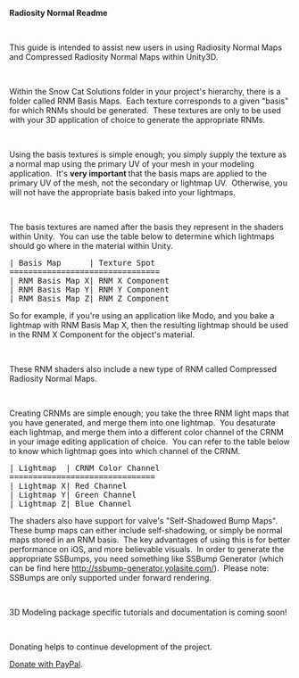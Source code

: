<html>
<body>
<p class="p1"><b>Radiosity Normal Readme</b></p>
<p class="p2"><b></b><br></p>
<p class="p3">This guide is intended to assist new users in using Radiosity Normal Maps and Compressed Radiosity Normal Maps within Unity3D.</p>
<p class="p4"><br></p>
<p class="p3">Within the Snow Cat Solutions folder in your project's hierarchy, there is a folder called RNM Basis Maps.<span class="Apple-converted-space">  </span>Each texture corresponds to a given "basis" for which RNMs should be generated.<span class="Apple-converted-space">  </span>These textures are only to be used with your 3D application of choice to generate the appropriate RNMs.</p>
<p class="p4"><br></p>
<p class="p3">Using the basis textures is simple enough; you simply supply the texture as a normal map using the primary UV of your mesh in your modeling application.<span class="Apple-converted-space">  </span>It's <b>very important </b>that the basis maps are applied to the primary UV of the mesh, not the secondary or lightmap UV.<span class="Apple-converted-space">  </span>Otherwise, you will not have the appropriate basis baked into your lightmaps.</p>
<p class="p4"><br></p>
<p class="p3">The basis textures are named after the basis they represent in the shaders within Unity.<span class="Apple-converted-space">  </span>You can use the table below to determine which lightmaps should go where in the material within Unity.</p>
<pre>
| Basis Map      | Texture Spot
================================
| RNM Basis Map X| RNM X Component
| RNM Basis Map Y| RNM Y Component
| RNM Basis Map Z| RNM Z Component
</pre>
<p class="p3">So for example, if you're using an application like Modo, and you bake a lightmap with RNM Basis Map X, then the resulting lightmap should be used in the RNM X Component for the object's material.</p>
<p class="p4"><br></p>
<p class="p3">These RNM shaders also include a new type of RNM called Compressed Radiosity Normal Maps.</p>
<p class="p4"><br></p>
<p class="p3">Creating CRNMs are simple enough; you take the three RNM light maps that you have generated, and merge them into one lightmap.<span class="Apple-converted-space">  </span>You desaturate each lightmap, and merge them into a different color channel of the CRNM in your image editing application of choice.<span class="Apple-converted-space">  </span>You can refer to the table below to know which lightmap goes into which channel of the CRNM.</p>
<pre>
| Lightmap  | CRNM Color Channel
===============================
| Lightmap X| Red Channel
| Lightmap Y| Green Channel
| Lightmap Z| Blue Channel
</pre>
<p class="p3">The shaders also have support for valve's "Self-Shadowed Bump Maps".<span class="Apple-converted-space">  </span>These bump maps can either include self-shadowing, or simply be normal maps stored in an RNM basis.<span class="Apple-converted-space">  </span>The key advantages of using this is for better performance on iOS, and more believable visuals.<span class="Apple-converted-space">  </span>In order to generate the appropriate SSBumps, you need something like SSBump Generator (which can be find here <a href="http://ssbump-generator.yolasite.com/">http://ssbump-generator.yolasite.com/</a>).<span class="Apple-converted-space">  </span>Please note: SSBumps are only supported under forward rendering.</p>
<p class="p4"><br></p>
<p class="p3">3D Modeling package specific tutorials and documentation is coming soon!</p>
<p class="p4"><br></p>
<p class="p3">Donating helps to continue development of the project.</p>
<p class="p3"><a href="https://www.paypal.com/cgi-bin/webscr?cmd=_s-xclick&hosted_button_id=KF4XDQTCYVEXJ">Donate with PayPal</a>.</p>
</body>
</html>
